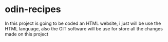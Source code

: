 # odin-recipes

In this project is going to be coded an HTML website, i just will be use the HTML language, also the GIT software will be use for store all the changes made on this project